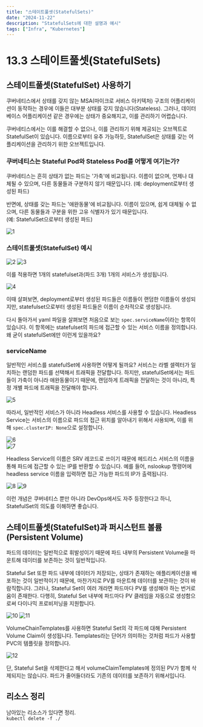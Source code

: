 ```yaml
---
title: "스테이트풀셋(StatefulSets)"
date: "2024-11-22"
description: "StatefulSets에 대한 설명과 예시"
tags: ["Infra", "Kubernetes"]
---
```


# 13.3 스테이트풀셋(StatefulSets)

## 스테이트풀셋(StatefulSet) 사용하기
쿠버네티스에서 상태를 갖지 않는 MSA(마이크로 서비스 아키텍처) 구조의 어플리케이션이 동작하는 경우에 이들은 대부분 상태를 갖지 않습니다(Stateless). 그러나, 데이터베이스 어플리케이션 같은 경우에는 상태가 중요해지고, 이를 관리하기 어렵습니다.  

쿠버네티스에서는 이를 해결할 수 없으나, 이를 관리하기 위해 제공되는 오브젝트로 StatefulSet이 있습니다. 이름으로부터 유추 가능하듯, StatefulSet은 상태를 갖는 어플리케이션을 관리하기 위한 오브젝트입니다.

### 쿠버네티스는 Stateful Pod와 Stateless Pod를 어떻게 여기는가?
쿠버네티스는 흔히 상태가 없는 파드는 '가축'에 비교됩니다. 이름이 없으며, 언제나 대체될 수 있으며, 다른 동물들과 구분하지 않기 때문입니다. (예: deployment로부터 생성된 파드) 

반면에, 상태를 갖는 파드는 '애완동물'에 비교됩니다. 이름이 있으며, 쉽게 대체될 수 없으며, 다른 동물들과 구분을 위한 고유 식별자가 있기 때문입니다.  
(예: StatefulSet으로부터 생성된 파드)  

![1](../../../images/infra/kube/24-2study/13.3statefulset/1.png)

### 스테이트풀셋(StatefulSet) 예시
![2](../../../images/infra/kube/24-2study/13.3statefulset/2.png)
![3](../../../images/infra/kube/24-2study/13.3statefulset/3.png)

이를 적용하면 1개의 statefulset과(파드 3개) 1개의 서비스가 생성됩니다.

![4](../../../images/infra/kube/24-2study/13.3statefulset/4.png)

이때 살펴보면, deployment로부터 생성된 파드들은 이름들이 랜덤한 이름들이 생성되지만, statefulset으로부터 생성된 파드들은 이름이 순차적으로 생성됩니다. 


다시 돌아가서 yaml 파일을 살펴보면 처음으로 보는 `spec.serviceName`이라는 항목이 있습니다. 이 항목에는 statefulset의 파드에 접근할 수 있는 서비스 이름을 정의합니다. 왜 굳이 statefulSet에만 이런게 있을까요?  

### serviceName
일반적인 서비스를 statefulSet에 사용하면 어떻게 될까요? 서비스는 라벨 셀렉터가 일치하는 랜덤한 파드를 선택해서 트래픽을 전달합니다. 하지만, statefulSet에서는 파드들이 가축이 아니라 애완동물이기 때문에, 랜덤하게 트래픽을 전달하는 것이 아니라, 특정 개별 파드에 트래픽을 전달해야 합니다.

![5](../../../images/infra/kube/24-2study/13.3statefulset/5.png)   

따라서, 일반적인 서비스가 아니라 Headless 서비스를 사용할 수 있습니다. Headless Service는 서비스의 이름으로 파드의 접근 위치를 알아내기 위해서 사용되며, 이를 위해 `spec.clusterIP: None`으로 설정합니다.

![6](../../../images/infra/kube/24-2study/13.3statefulset/6.png)  
![7](../../../images/infra/kube/24-2study/13.3statefulset/7.png)  

Headless Service의 이름은 SRV 레코드로 쓰이기 때문에 헤드리스 서비스의 이름을 통해 파드에 접근할 수 있는 IP를 반환할 수 있습니다. 예를 들어, nslookup 명령어에 headless service 이름을 입력하면 접근 가능한 파드의 IP가 출력됩니다.  

![8](../../../images/infra/kube/24-2study/13.3statefulset/8.png)
![9](../../../images/infra/kube/24-2study/13.3statefulset/9.png)

이런 개념은 쿠버네티스 뿐만 아니라 DevOps에서도 자주 등장한다고 하니, StatefulSet의 의도를 이해하면 좋습니다.

## 스테이트풀셋(StatefulSet)과 퍼시스턴트 볼륨(Persistent Volume)

파드의 데이터는 일반적으로 휘발성이기 때문에 파드 내부의 Persistent Volume을 마운트해 데이터를 보존하는 것이 일반적입니다.  

Stateful Set 또한 파드 내부에 데이터가 저장되는, 상태가 존재하는 애플리케이션을 배포하는 것이 일반적이기 때문에, 마찬가지로 PV를 마운트해 데이터를 보관하는 것이 바람직합니다. 그러나, Stateful Set이 여러 개라면 파드마다 PV를 생성해야 하는 번거로움이 존재한다. 다행히, Stateful Set 내부에 파드마다 PV 클레임을 자동으로 생성함으로써 다이나믹 프로비저닝을 지원합니다.

![10](../../../images/infra/kube/24-2study/13.3statefulset/10.png)
![11](../../../images/infra/kube/24-2study/13.3statefulset/11.png)

VolumeChainTemplates를 사용하면 Stateful Set의 각 파드에 대해 Persistent Volume Claim이 생성됩니다. Templates라는 단어가 의미하는 것처럼 파드가 사용할 PVC의 템플릿을 정의합니다.  

![12](../../../images/infra/kube/24-2study/13.3statefulset/12.png)

단, Stateful Set을 삭제한다고 해서 volumeClaimTemplates에 정의된 PV가 함께 삭제되지는 않습니다. 파드가 줄어들더라도 기존의 데이터를 보존하기 위해서입니다.  



## 리소스 정리
남아있는 리소스가 있다면 정리.  
`kubectl delete -f ./`